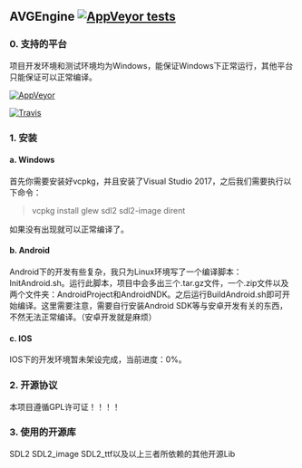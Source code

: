## AVGEngine [![AppVeyor tests](https://img.shields.io/appveyor/tests/GScience/AVGEngine.svg)](https://ci.appveyor.com/project/GScience/avgengine/build/tests)
### 0. 支持的平台
项目开发环境和测试环境均为Windows，能保证Windows下正常运行，其他平台只能保证可以正常编译。

[![AppVeyor](https://img.shields.io/appveyor/ci/gscience/avgengine.svg?label=Windows)](https://ci.appveyor.com/project/GScience/avgengine)

[![Travis](https://img.shields.io/travis/GScience/AVGEngine.svg?label=Android)](https://www.travis-ci.org/GScience/AVGEngine)
### 1. 安装
#### a. Windows
首先你需要安装好vcpkg，并且安装了Visual Studio 2017，之后我们需要执行以下命令：
>vcpkg install glew sdl2 sdl2-image dirent

如果没有出现就可以正常编译了。
#### b. Android
Android下的开发有些复杂，我只为Linux环境写了一个编译脚本：InitAndroid.sh。运行此脚本，项目中会多出三个.tar.gz文件，一个.zip文件以及两个文件夹：AndroidProject和AndroidNDK。之后运行BuildAndroid.sh即可开始编译。这里需要注意，需要自行安装Android SDK等与安卓开发有关的东西，不然无法正常编译。（安卓开发就是麻烦）
#### c. IOS
IOS下的开发环境暂未架设完成，当前进度：0%。
### 2. 开源协议
本项目遵循GPL许可证！！！！
### 3. 使用的开源库
SDL2 SDL2_image SDL2_ttf以及以上三者所依赖的其他开源Lib
